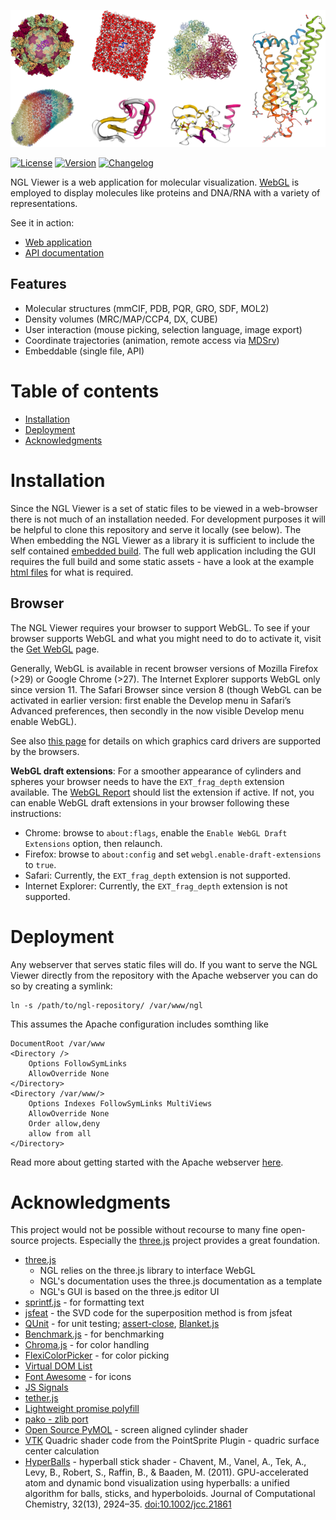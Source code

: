 
![Gallery](gallery.png)


[![License](http://img.shields.io/badge/license-MIT-blue.svg?style=flat)](https://github.com/arose/ngl/blob/dev/LICENSE)
[![Version](http://img.shields.io/badge/version-0.6-blue.svg?style=flat)](https://github.com/arose/ngl/releases/tag/v0.6)
[![Changelog](https://img.shields.io/badge/changelog--lightgrey.svg?style=flat)](https://github.com/arose/ngl/blob/dev/CHANGELOG.md)


NGL Viewer is a web application for molecular visualization. [WebGL](https://get.webgl.org/) is employed to display molecules like proteins and DNA/RNA with a variety of representations.

See it in action:

* [Web application](http://arose.github.io/ngl/?example=3pqr)
* [API documentation](http://arose.github.io/ngl/doc/)



Features
--------

* Molecular structures (mmCIF, PDB, PQR, GRO, SDF, MOL2)
* Density volumes (MRC/MAP/CCP4, DX, CUBE)
* User interaction (mouse picking, selection language, image export)
* Coordinate trajectories (animation, remote access via [MDSrv](https://github.com/arose/mdsrv/))
* Embeddable (single file, API)



Table of contents
=================

* [Installation](#installation)
* [Deployment](#deployment)
* [Acknowledgments](#acknowledgments)



Installation
============

Since the NGL Viewer is a set of static files to be viewed in a web-browser there is not much of an installation needed. For development purposes it will be helpful to clone this repository and serve it locally (see below). The  When embedding the NGL Viewer as a library it is sufficient to include the self contained [embedded build](js/build/ngl.embedded.min.js). The full web application including the GUI requires the full build and some static assets - have a look at the example [html files](html/) for what is required.


Browser
-------

The NGL Viewer requires your browser to support WebGL. To see if your browser supports WebGL and what you might need to do to activate it, visit the [Get WebGL](https://get.webgl.org/) page.

Generally, WebGL is available in recent browser versions of Mozilla Firefox (>29) or Google Chrome (>27). The Internet Explorer supports WebGL only since version 11. The Safari Browser since version 8 (though WebGL can be activated in earlier version: first enable the Develop menu in Safari’s Advanced preferences, then secondly in the now visible Develop menu enable WebGL).

See also [this page](https://www.khronos.org/webgl/wiki/BlacklistsAndWhitelists) for details on which graphics card drivers are supported by the browsers.

__WebGL draft extensions__: For a smoother appearance of cylinders and spheres your browser needs to have the `EXT_frag_depth` extension available. The [WebGL Report](http://webglreport.com/) should list the extension if active. If not, you can enable WebGL draft extensions in your browser following these instructions:

* Chrome: browse to `about:flags`, enable the `Enable WebGL Draft Extensions` option, then relaunch.
* Firefox: browse to `about:config` and set `webgl.enable-draft-extensions` to `true`.
* Safari: Currently, the `EXT_frag_depth` extension is not supported.
* Internet Explorer: Currently, the `EXT_frag_depth` extension is not supported.



Deployment
==========

Any webserver that serves static files will do. If you want to serve the NGL Viewer directly from the repository with the Apache webserver you can do so by creating a symlink:

	ln -s /path/to/ngl-repository/ /var/www/ngl

This assumes the Apache configuration includes somthing like

	DocumentRoot /var/www
    <Directory />
        Options FollowSymLinks
        AllowOverride None
    </Directory>
    <Directory /var/www/>
        Options Indexes FollowSymLinks MultiViews
        AllowOverride None
        Order allow,deny
        allow from all
    </Directory>

Read more about getting started with the Apache webserver [here](http://httpd.apache.org/docs/trunk/getting-started.html).



Acknowledgments
===============

This project would not be possible without recourse to many fine open-source projects. Especially the [three.js](http://threejs.org/) project provides a great foundation.

* [three.js](http://threejs.org/)
    * NGL relies on the three.js library to interface WebGL
    * NGL's documentation uses the three.js documentation as a template
    * NGL's GUI is based on the three.js editor UI
* [sprintf.js](https://github.com/alexei/sprintf.js) - for formatting text
* [jsfeat](http://inspirit.github.io/jsfeat/) - the SVD code for the superposition method is from jsfeat
* [QUnit](http://qunitjs.com/) - for unit testing; [assert-close](https://github.com/JamesMGreene/qunit-assert-close), [Blanket.js](http://blanketjs.org/)
* [Benchmark.js](http://benchmarkjs.com/) - for benchmarking
* [Chroma.js](https://github.com/gka/chroma.js) - for color handling
* [FlexiColorPicker](https://github.com/DavidDurman/FlexiColorPicker) - for color picking
* [Virtual DOM List](https://github.com/sergi/virtual-list)
* [Font Awesome](http://fontawesome.io) - for icons
* [JS Signals](http://millermedeiros.github.com/js-signals)
* [tether.js](http://github.hubspot.com/tether/)
* [Lightweight promise polyfill](https://github.com/taylorhakes/promise-polyfill)
* [pako - zlib port](https://github.com/nodeca/pako)
* [Open Source PyMOL](http://sourceforge.net/projects/pymol/) - screen aligned cylinder shader
* [VTK](http://www.vtk.org/) Quadric shader code from the PointSprite Plugin - quadric surface center calculation
* [HyperBalls](http://sourceforge.net/projects/hyperballs/) - hyperball stick shader - Chavent, M., Vanel, A., Tek, A., Levy, B., Robert, S., Raffin, B., &amp; Baaden, M. (2011). GPU-accelerated atom and dynamic bond visualization using hyperballs: a unified algorithm for balls, sticks, and hyperboloids. Journal of Computational Chemistry, 32(13), 2924–35. [doi:10.1002/jcc.21861](https://dx.doi.org/10.1002/jcc.21861)
